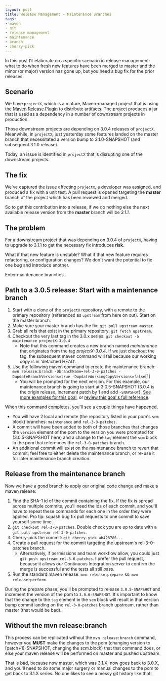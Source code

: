 ```yaml
---
layout: post
title: Release Management - Maintenance Branches
tags: 
- maven
- git
- release management
- maintenance
- branch
- cherry-pick
---
```


In this post I'll elaborate on a specific scenario in release management: what to do when fresh new features have been merged to master and the minor (or major) version has gone up, but you need a bug fix for the prior releases.

## Scenario

We have `projectX`, which is a mature, Maven-managed project that is using the [Maven Release Plugin](https://maven.apache.org/maven-release/maven-release-plugin/index.html) to distribute artifacts. The project produces a jar that is used as a dependency in a number of downstream projects in production.

Those downstream projects are depending on 3.0.4 releases of `projectX`. Meanwhile, in `projectX`, just yesterday some features landed on the master branch that necessitated a version bump to 3.1.0-SNAPSHOT (and subsequent 3.1.0 release).

Today, an issue is identified in `projectX` that is disrupting one of the downstream projects. 

## The fix

We've captured the issue affecting `projectX`, a developer was assigned, and produced a fix with a unit test. A pull request is opened targeting the **master** branch of the project which has been reviewed and merged. 

So to get this contribution into a release, if we do nothing else the next available release version from the **master** branch will be *3.1.1*.

## The problem

For a downstream project that was depending on 3.0.4 of `projectX`, having to upgrade to 3.1.1 to get the necessary fix introduces **risk**. 

What if that new feature is unstable? What if that new feature requires refactoring, or configuration changes? We don't want the potential to fix one bug and introduce another.

Enter maintenance branches.

## Path to a 3.0.5 release: Start with a maintenance branch

1. Start with a clone of the `projectX` repository, with a remote to the primary repository (referenced as `upstream` from here on out). Start on the master branch.
2. Make sure your master branch has the fix: `git pull upstream master`
3. Grab all refs that exist in the primary repository: `git fetch upstream`.
4. Checkout the very last tag in the 3.0.x series: `git checkout -b maintenance projectX-3.0.4`
   * Note that this command creates a new branch named *maintenance* that originates from the tag *projectX-3.0.4*. If we just checkout the tag, the subsequent maven command will fail because our working copy is in 'detached HEAD'.
5. Use the following maven command to create the maintenance branch: `mvn release:branch -DbranchName=rel-3-0-patches -DupdateBranchVersions=true -DupdateWorkingCopyVersions=false`[1]
   * You will be prompted for the next version. For this example, our maintenance branch is going to start at 3.0.5-SNAPSHOT (3.0.4 is the origin release, increment patch by 1 and add `-SNAPSHOT`). [See more examples for this goal](https://maven.apache.org/maven-release/maven-release-plugin/examples/branch.html), or [review this goal's full reference](https://maven.apache.org/maven-release/maven-release-plugin/branch-mojo.html).

When this command completes, you'll see a couple things have happened.

* You will have 2 local and remote (the repository listed in your pom's `scm` block) branches: `maintenance` and `rel-3-0-patches`.
* A commit will have been added to both of those branches that changes the `version` element of the pom to the version you were prompted for (3.0.5-SNAPSHOT here) and a change to the `tag` element the `scm` block in the pom that references the `rel-3-0-patches` branch.
* An additional commit will exist on the maintenance branch to revert that commit; feel free to either delete the maintenance branch, or re-use it for later maintenance branch creation.

## Release from the maintenance branch

Now we have a good branch to apply our original code change and make a maven release:

1. Find the SHA-1 id of the commit containing the fix. If the fix is spread across multiple commits, you'll need the ids of each commit, and you'll have to repeat these commands for each one in the order they were applied. Pro tip: squash bug fix pull requests to one commit to save yourself some time.
2. `git checkout rel-3-0-patches`. Double check you are up to date with a `git pull upstream rel-3-0-patches`.
3. Cherry-pick the commit: `git cherry-pick ab423786...`
4. Create a pull request for the commit targeting the upstream's rel-3-0-patches branch.
   * Alternatively, if permissions and team workflow allow, you could just `git push upstream rel-3-0-patches`. I prefer the pull request, because it allows our Continuous Integration server to confirm the merge is successful and the tests all still pass.
5. Run the standard maven release: `mvn release:prepare && mvn release:perform`.

During the prepare phase, you'll be prompted to release `3.0.5-SNAPSHOT` and increment the version of the pom to `3.0.6-SNAPSHOT`. It's important to know that the change to the `tag` element in the `scm` block will result in that version bump commit landing on the `rel-3-0-patches` branch upstream, rather than master (that would be bad).

## Without the mvn release:branch

This process can be replicated without the `mvn release:branch` command, however you **MUST** make the changes to the pom (changing version to [patch+1]-SNAPSHOT, changing the scm.block) that that command does, or else your maven release will be performed on master and pushed upstream. 

That is bad, because now master, which was 3.1.X, now goes back to 3.0.X, and you'll need to do some major surgery or manual changes to the pom to get back to 3.1.X series. No one likes to see a messy git history like that!





